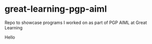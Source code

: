 # great-learning-pgp-aiml
Repo to showcase programs I worked on as part of PGP AIML at Great Learning

Hello
